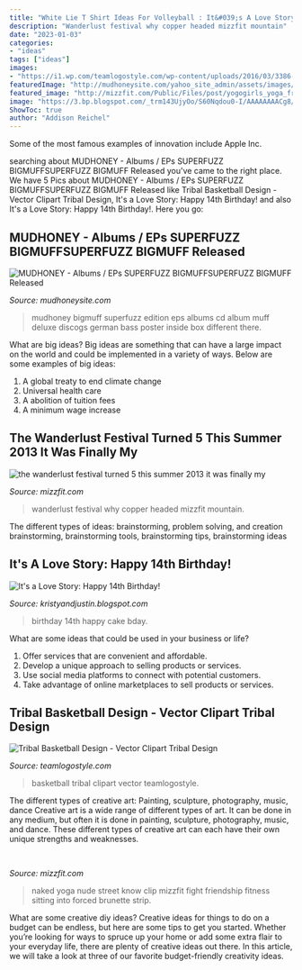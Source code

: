 ```yaml
---
title: "White Lie T Shirt Ideas For Volleyball : It&#039;s A Love Story: Happy 14th Birthday!"
description: "Wanderlust festival why copper headed mizzfit mountain"
date: "2023-01-03"
categories:
- "ideas"
tags: ["ideas"]
images:
- "https://i1.wp.com/teamlogostyle.com/wp-content/uploads/2016/03/3386-tribal-basketball-design-preview.jpg?fit=600%2C600"
featuredImage: "http://mudhoneysite.com/yahoo_site_admin/assets/images/MUffDiff.6073443_std.jpg"
featured_image: "http://mizzfit.com/Public/Files/post/yogogirls_yoga_friendship_women_connection_mizzfit_0be4e22ee8.jpg"
image: "https://3.bp.blogspot.com/_trm143UjyOo/S60Nqdou0-I/AAAAAAAACg8/itROPoiSmPA/s1600/Tateym+097.JPG"
ShowToc: true
author: "Addison Reichel"
---
```



Some of the most famous examples of innovation include Apple Inc.

	

		
searching about MUDHONEY - Albums / EPs SUPERFUZZ BIGMUFFSUPERFUZZ BIGMUFF Released you've came to the right place. We have 5 Pics about MUDHONEY - Albums / EPs SUPERFUZZ BIGMUFFSUPERFUZZ BIGMUFF Released like Tribal Basketball Design - Vector Clipart Tribal Design, It&#039;s a Love Story: Happy 14th Birthday! and also It&#039;s a Love Story: Happy 14th Birthday!. Here you go:
		
    
## MUDHONEY - Albums / EPs SUPERFUZZ BIGMUFFSUPERFUZZ BIGMUFF Released

<img loading=lazy src="http://mudhoneysite.com/yahoo_site_admin/assets/images/MUffDiff.6073443_std.jpg" onerror="this.onerror=null;this.src='https://tse1.mm.bing.net/th?id=OIP.MW-8dezsW8G6ZeWMYcUxJAHaHW&amp;pid=15.1';" alt="MUDHONEY - Albums / EPs SUPERFUZZ BIGMUFFSUPERFUZZ BIGMUFF Released">

_Source: mudhoneysite.com_

>mudhoney bigmuff superfuzz edition eps albums cd album muff deluxe discogs german bass poster inside box different there. 

	

What are big ideas?
Big ideas are something that can have a large impact on the world and could be implemented in a variety of ways. Below are some examples of big ideas: 
1. A global treaty to end climate change 
2. Universal health care 
3. A abolition of tuition fees 
4. A minimum wage increase 

    
## The Wanderlust Festival Turned 5 This Summer 2013 It Was Finally My

<img loading=lazy src="http://mizzfit.com/Public/Files/post/wanderlust_festival_colorado_copper_mountain_review_event_for_women_yogis_mizzfit_fitness_fashion_866d74767a.jpg" onerror="this.onerror=null;this.src='https://tse1.mm.bing.net/th?id=OIP.8lUpIr9fj2sLvxQZUF8ZtQHaEx&amp;pid=15.1';" alt="the wanderlust festival turned 5 this summer 2013 it was finally my">

_Source: mizzfit.com_

>wanderlust festival why copper headed mizzfit mountain. 

	

The different types of ideas: brainstorming, problem solving, and creation
brainstorming, brainstorming tools, brainstorming tips, brainstorming ideas

    
## It&#039;s A Love Story: Happy 14th Birthday!

<img loading=lazy src="https://3.bp.blogspot.com/_trm143UjyOo/S60Nqdou0-I/AAAAAAAACg8/itROPoiSmPA/s1600/Tateym+097.JPG" onerror="this.onerror=null;this.src='https://tse4.mm.bing.net/th?id=OIP.QsP_mAaTjMalVOD5Hfy-dAHaLE&amp;pid=15.1';" alt="It&#039;s a Love Story: Happy 14th Birthday!">

_Source: kristyandjustin.blogspot.com_

>birthday 14th happy cake bday. 

	

What are some ideas that could be used in your business or life?
1. Offer services that are convenient and affordable.
2. Develop a unique approach to selling products or services.
3. Use social media platforms to connect with potential customers. 
4. Take advantage of online marketplaces to sell products or services.

    
## Tribal Basketball Design - Vector Clipart Tribal Design

<img loading=lazy src="https://i1.wp.com/teamlogostyle.com/wp-content/uploads/2016/03/3386-tribal-basketball-design-preview.jpg?fit=600%2C600" onerror="this.onerror=null;this.src='https://tse2.mm.bing.net/th?id=OIP.lV0js27o_24YKESo4LIgTQHaHa&amp;pid=15.1';" alt="Tribal Basketball Design - Vector Clipart Tribal Design">

_Source: teamlogostyle.com_

>basketball tribal clipart vector teamlogostyle. 

	

The different types of creative art: Painting, sculpture, photography, music, dance
Creative art is a wide range of different types of art. It can be done in any medium, but often it is done in painting, sculpture, photography, music, and dance. These different types of creative art can each have their own unique strengths and weaknesses.

    
## 

<img loading=lazy src="http://mizzfit.com/Public/Files/post/yogogirls_yoga_friendship_women_connection_mizzfit_0be4e22ee8.jpg" onerror="this.onerror=null;this.src='https://tse4.mm.bing.net/th?id=OIP.18e0BgKx2BL2wjdHwK_pswHaF2&amp;pid=15.1';" alt="">

_Source: mizzfit.com_

>naked yoga nude street know clip mizzfit fight friendship fitness sitting into forced brunette strip. 

	

What are some creative diy ideas?
Creative ideas for things to do on a budget can be endless, but here are some tips to get you started. Whether you’re looking for ways to spruce up your home or add some extra flair to your everyday life, there are plenty of creative ideas out there. In this article, we will take a look at three of our favorite budget-friendly creativity ideas.

